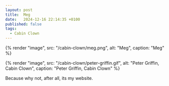 ```yaml
---
layout: post
title:  Meg
date:   2024-12-16 22:14:35 +0100
published: false
tags:
  - Cabin Clown
---
```


{% render "image", src: "/cabin-clown/meg.png", alt: "Meg", caption: "Meg" %}

{% render "image", src: "/cabin-clown/peter-griffin.gif", alt: "Peter Griffin, Cabin Clown", caption: "Peter Griffin, Cabin Clown" %}

Because why not, after all, its my website.
